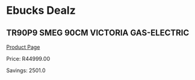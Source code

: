 
# Ebucks Dealz
## TR90P9 SMEG 90CM VICTORIA GAS-ELECTRIC
[Product Page](https://www.ebucks.com/web/shop/productSelected.do?prodId=1083950291&catId=704989856)

Price: R44999.00

Savings: 2501.0


	